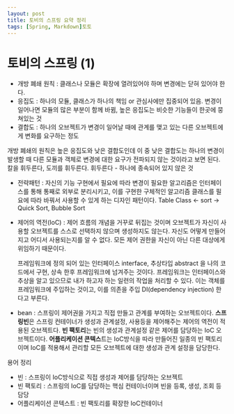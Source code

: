 ```yaml
---
layout: post
title: 토비의 스프링 요약 정리
tags: [Spring, Markdown]토토
---
```


# 토비의 스프링 (1)

- 개방 폐쇄 원칙 : 클래스나 모듈은 확장에 열려있어야 하며 변경에는 닫혀 있어야 한다.
- 응집도 : 하나의 모듈, 클래스가 하나의 책임 or 관심사에만 집중되어 있음. 변경이 일어나면 모듈의 많은 부분이 함께 바뀜, 높은 응집도는 비슷한 기능들이 한곳에 뭉쳐있는 것
- 결합도 : 하나의 오브젝트가 변경이 일어날 때에 관계를 맺고 있는 다른 오브젝트에게 변화를 요구하는 정도

개방 폐쇄의 원칙은 높은 응집도와 낮은 결합도인데 이 중 낮은 결합도는 하나의 변경이 발생할 때 다른 모듈과 객체로 변경에 대한 요구가 전파되지 않는 것이라고 보면 된다. 칼을 휘두른다, 도끼를 휘두른다. 휘두른다 - 하나에 종속되어 있지 않은 것

- 전략패턴 : 자신의 기능 구현에서 필요에 따라 변경이 필요한 알고리즘은 인터페이스를 통해 통째로 외부로 분리시키고, 이를 구현한 구체적인 알고리즘 클래스를 필요에 따라 바꿔서 사용할 수 있게 하는 디자인 패턴이다. Table Class <- sort -> Quick Sort, Bubble Sort

- 제어의 역전(IoC) : 제어 흐름의 개념을 거꾸로 뒤집는 것이며 오브젝트가 자신이 사용할 오브젝트를 스스로 선택하지 않으며 생성하지도 않는다. 자신도 어떻게 만들어지고 어디서 사용되는지를 알 수 없다. 모든 제어 권한을 자신이 아닌 다른 대상에게 위임하기 때문이다. 

  프레임워크에 정의 되어 있는 인터페이스 interface, 추상타입 abstract 을 나의 코드에서 구현, 상속 한후 프레임워크에 넘겨주는 것이다. 프레임워크는 인터페이스와 추상을 알고 있으므로  내가 하고자 하는 일련의 작업을 처리할 수 있다. 이는 객체를 프레임워크에 주입하는 것이고, 이를 의존을 주입 DI(dependency injection) 한다고 부른다.

- bean : 스프링이 제어권을 가지고 직접 만들고 관계를 부여하는 오브젝트이다. **스프링빈**은 스프링 컨테이너가 생성과 관계설정, 사용등을 제어해주는 제어의 역전이 적용된 오브젝트다. **빈 팩토리**는 빈의 생성과 관계설정 같은 제어를 담당하는 IoC 오브젝트이다. **어플리케이션 콘텍스**트는 IoC방식을 따라 만들어진 일종의 빈 팩토리이며 IoC를 적용해서 관리할 모든 오브젝트에 대한 생성과 관계 설정을 담당한다.

용어 정리

- 빈 : 스프링이 IoC방식으로 직접 생성과 제어를 담당하는 오브젝트
- 빈 팩토리 : 스프링의 IoC를 담당하는 핵심 컨테이너이며 빈을 등록, 생성, 조회 등 담당
- 어플리케이션 콘텍스트 :  빈 팩토리를 확장한 IoC컨테이너